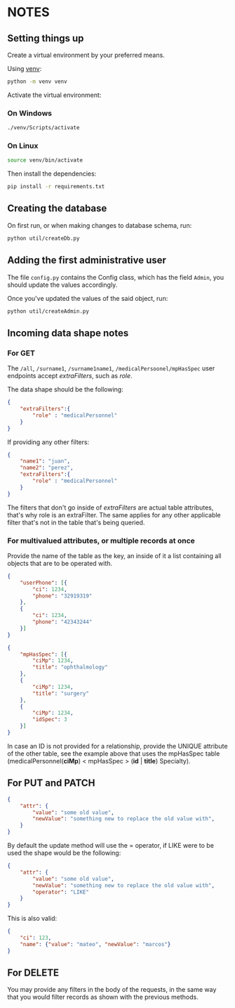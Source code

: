 # NOTES

## Setting things up

Create a virtual environment by your preferred means.

Using [venv](https://docs.python.org/3/tutorial/venv.html):

```sh
python -m venv venv
```

Activate the virtual environment:

### On Windows

```sh
./venv/Scripts/activate
```

### On Linux

```sh
source venv/bin/activate
```

Then install the dependencies:

```sh
pip install -r requirements.txt
```

## Creating the database

On first run, or when making changes to database schema, run:

```sh
python util/createDb.py
```

## Adding the first administrative user

The file `config.py` contains the Config class, which has the field `Admin`, you should update the values accordingly.

Once you've updated the values of the said object, run:

```sh
python util/createAdmin.py
```

## Incoming data shape notes

### For GET

The `/all`, `/surname1`, `/surname1name1`, `/medicalPersoonel/mpHasSpec` user endpoints accept _extraFilters_, such as _role_.

The data shape should be the following:

```json
{
    "extraFilters":{
        "role" : "medicalPersonnel"
    }
}
```

If providing any other filters:

```json
{
    "name1": "juan",
    "name2": "perez",
    "extraFilters":{
        "role" : "medicalPersonnel"
    }
}
```

The filters that don't go inside of _extraFilters_ are actual table attributes, that's why role is an extraFilter. The same applies for any other applicable filter that's not in the table that's being queried.

### For multivalued attributes, or multiple records at once

Provide the name of the table as the key, an inside of it a list containing all objects that are to be operated with.

```json
{
    "userPhone": [{
        "ci": 1234,
        "phone": "32919319"
    },
    {
        "ci": 1234,
        "phone": "42343244"
    }]
}
```

```json
{
    "mpHasSpec": [{
        "ciMp": 1234,
        "title": "ophthalmology"
    },
    {
        "ciMp": 1234,
        "title": "surgery"
    },
    {
        "ciMp": 1234,
        "idSpec": 3
    }]
}
```

In case an ID is not provided for a relationship, provide the UNIQUE attribute of the other table, see the example above that uses the mpHasSpec table (medicalPersonnel(__ciMp__) < mpHasSpec > (__id__ | __title__) Specialty).

## For PUT and PATCH

```json
{
    "attr": {
        "value": "some old value",
        "newValue": "something new to replace the old value with",
    }
}
```

By default the update method will use the = operator, if LIKE were to be used the shape would be the following:

```json
{
    "attr": {
        "value": "some old value",
        "newValue": "something new to replace the old value with",
        "operator": "LIKE"
    }
}
```

This is also valid:

```json
{
    "ci": 123,
    "name": {"value": "mateo", "newValue": "marcos"}
}
```

## For DELETE

You may provide any filters in the body of the requests, in the same way that you would filter records as shown with the previous methods.
